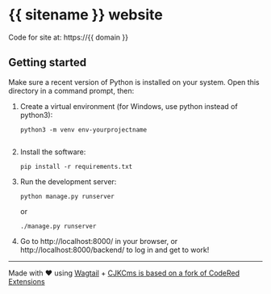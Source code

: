 # {{ sitename }} website

Code for site at: https://{{ domain }}


## Getting started

Make sure a recent version of Python is installed on your system.
Open this directory in a command prompt, then:

1. Create a virtual environment (for Windows, use python instead of python3):
   ```
   python3 -m venv env-yourprojectname
   ```

   ```
2. Install the software:
   ```
   pip install -r requirements.txt
   ```

3. Run the development server:
   ```
   python manage.py runserver
   ```
   or
   ```
   ./manage.py runserver
   ```

4. Go to http://localhost:8000/ in your browser, or http://localhost:8000/backend/
   to log in and get to work!

---

Made with ♥ using [Wagtail](https://wagtail.io/) +
[CJKCms is based on a fork of CodeRed Extensions](https://www.coderedcorp.com/cms/)
